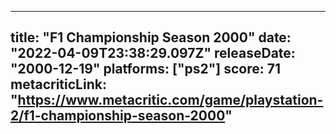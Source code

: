 
---
title: "F1 Championship Season 2000"
date: "2022-04-09T23:38:29.097Z"
releaseDate: "2000-12-19"
platforms: ["ps2"]
score: 71
metacriticLink: "https://www.metacritic.com/game/playstation-2/f1-championship-season-2000"
---
